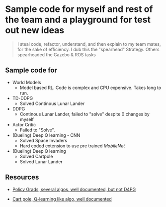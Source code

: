 # Sample code for myself and rest of the team and a playground for test out new ideas
> I steal code, refactor, understand, and then explain to my team mates, for the sake of efficiency. I dub this the "spearhead" Strategy. Others spearheaded the Gazebo & ROS tasks  

## Sample code for 
* World Models
  * Model based RL. Code is complex and CPU expensive. Takes long to run.  
* TD-DDPG
  - Solved Continous Lunar Lander
* DDPG
  - Continous Lunar Lander, failed to "solve" despite 0 changes by myself
* Actor Critic
  - Failed to "Solve". 
* (Dueling) Deep Q learning - CNN
  - Solved Space Invaders
  - Hard coded extension to use pre trained *MobileNet*
* (Dueling) Deep Q learning 
  - Solved Cartpole 
  - Solved Lunar Lander 

## Resources 
* [Policy Grads, several algos, well documented, but not D4PG](https://github.com/MrSyee/pg-is-all-you-need)

 * [Cart pole, Q-learning like algo, well documented](https://github.com/aamini/introtodeeplearning/blob/master/lab3/solutions/RL_Solution.ipynb)
